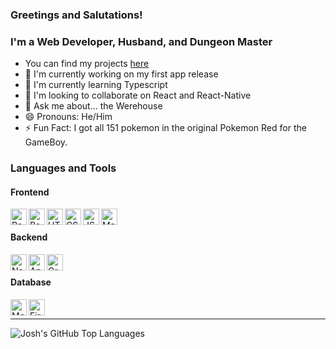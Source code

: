### Greetings and Salutations!

### I'm a Web Developer, Husband, and Dungeon Master
- You can find my projects [here](https://porfolio.cursedtale.com)
- 🔭 I'm currently working on my first app release
- 🌱 I'm currently learning Typescript
- 👯 I'm looking to collaborate on React and React-Native
- 💬 Ask me about... the Werehouse
- 😄 Pronouns: He/Him
- ⚡ Fun Fact: I got all 151 pokemon in the original Pokemon Red for the GameBoy.

### Languages and Tools
#### Frontend
<img align="left" alt="React" width="26px" src="https://img.icons8.com/office/30/000000/react.png" />
<img align="left" alt="React Native" width="26px" src="https://img.icons8.com/nolan/64/react-native.png" />
<img align="left" alt="HTML" width="26px" src="https://img.icons8.com/color/48/000000/html-5--v1.png" />
<img align="left" alt="CSS" width="26px" src="https://img.icons8.com/color/48/000000/css3.png" />
<img align="left" alt="JS" width="26px" src="https://img.icons8.com/color/48/000000/javascript--v1.png" />
<img align="left" alt="Material-Ui" width="26px" src="https://img.icons8.com/color/48/000000/material-ui.png" />
<br />

#### Backend
<img align="left" alt="Node.js" width="26px" src="https://img.icons8.com/color/48/000000/nodejs.png" />
<img align="left" alt="Apollo" width="26px" src="https://img.icons8.com/color/48/000000/apollo.png" />
<img align="left" alt="GraphQL" width="26px" src="https://img.icons8.com/color/48/000000/graphql.png" />
<br />

#### Database
<img align="left" alt="MongoDB" width="26px" src="https://img.icons8.com/color/48/000000/mongodb.png" />
<img align="left" alt="Firebase" width="26px" src="https://img.icons8.com/color/48/000000/firebase.png" />
<br />

---

<img align="left" alt="Josh's GitHub Top Languages" src="https://github-readme-stats.vercel.app/api/top-langs/?username=joshua-richardson-88" />

